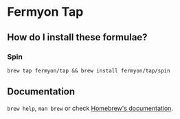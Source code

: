 # Fermyon Tap

## How do I install these formulae?

### Spin

`brew tap fermyon/tap && brew install fermyon/tap/spin`

## Documentation

`brew help`, `man brew` or check [Homebrew's documentation](https://docs.brew.sh).
